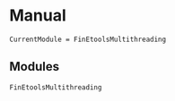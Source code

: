 # Manual


```@meta
CurrentModule = FinEtoolsMultithreading
```

## Modules

```@docs
FinEtoolsMultithreading
```

